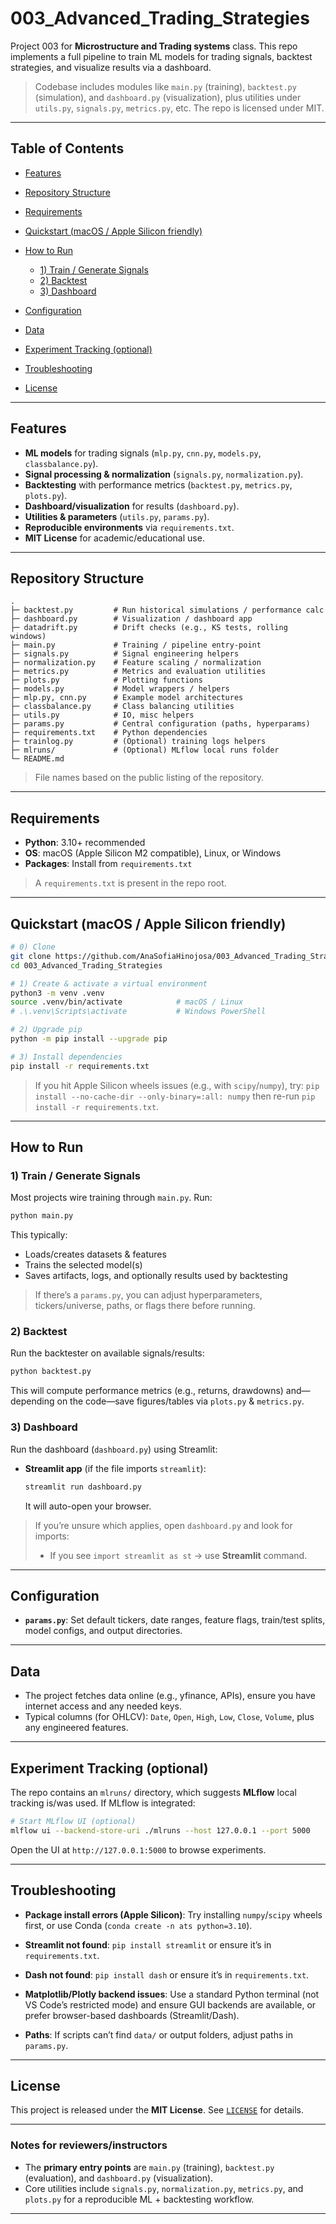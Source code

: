 # 003_Advanced_Trading_Strategies
Project 003 for **Microstructure and Trading systems** class. This repo implements a full pipeline to train ML models for trading signals, backtest strategies, and visualize results via a dashboard.

> Codebase includes modules like `main.py` (training), `backtest.py` (simulation), and `dashboard.py` (visualization), plus utilities under `utils.py`, `signals.py`, `metrics.py`, etc. The repo is licensed under MIT.

---

## Table of Contents

* [Features](#features)
* [Repository Structure](#repository-structure)
* [Requirements](#requirements)
* [Quickstart (macOS / Apple Silicon friendly)](#quickstart-macos--apple-silicon-friendly)
* [How to Run](#how-to-run)

  * [1) Train / Generate Signals](#1-train--generate-signals)
  * [2) Backtest](#2-backtest)
  * [3) Dashboard](#3-dashboard)
* [Configuration](#configuration)
* [Data](#data)
* [Experiment Tracking (optional)](#experiment-tracking-optional)
* [Troubleshooting](#troubleshooting)
* [License](#license)

---

## Features

* **ML models** for trading signals (`mlp.py`, `cnn.py`, `models.py`, `classbalance.py`).
* **Signal processing & normalization** (`signals.py`, `normalization.py`).
* **Backtesting** with performance metrics (`backtest.py`, `metrics.py`, `plots.py`).
* **Dashboard/visualization** for results (`dashboard.py`).
* **Utilities & parameters** (`utils.py`, `params.py`).
* **Reproducible environments** via `requirements.txt`.
* **MIT License** for academic/educational use.

---

## Repository Structure

```
.
├─ backtest.py         # Run historical simulations / performance calc
├─ dashboard.py        # Visualization / dashboard app
├─ datadrift.py        # Drift checks (e.g., KS tests, rolling windows)
├─ main.py             # Training / pipeline entry-point
├─ signals.py          # Signal engineering helpers
├─ normalization.py    # Feature scaling / normalization
├─ metrics.py          # Metrics and evaluation utilities
├─ plots.py            # Plotting functions
├─ models.py           # Model wrappers / helpers
├─ mlp.py, cnn.py      # Example model architectures
├─ classbalance.py     # Class balancing utilities
├─ utils.py            # IO, misc helpers
├─ params.py           # Central configuration (paths, hyperparams)
├─ requirements.txt    # Python dependencies
├─ trainlog.py         # (Optional) training logs helpers
├─ mlruns/             # (Optional) MLflow local runs folder
└─ README.md
```

> File names based on the public listing of the repository.

---

## Requirements

* **Python**: 3.10+ recommended
* **OS**: macOS (Apple Silicon M2 compatible), Linux, or Windows
* **Packages**: Install from `requirements.txt`

> A `requirements.txt` is present in the repo root.

---

## Quickstart (macOS / Apple Silicon friendly)

```bash
# 0) Clone
git clone https://github.com/AnaSofiaHinojosa/003_Advanced_Trading_Strategies.git
cd 003_Advanced_Trading_Strategies

# 1) Create & activate a virtual environment
python3 -m venv .venv
source .venv/bin/activate            # macOS / Linux
# .\.venv\Scripts\activate           # Windows PowerShell

# 2) Upgrade pip
python -m pip install --upgrade pip

# 3) Install dependencies
pip install -r requirements.txt
```

> If you hit Apple Silicon wheels issues (e.g., with `scipy`/`numpy`), try:
> `pip install --no-cache-dir --only-binary=:all: numpy` then re-run `pip install -r requirements.txt`.

---

## How to Run

### 1) Train / Generate Signals

Most projects wire training through `main.py`. Run:

```bash
python main.py
```

This typically:

* Loads/creates datasets & features
* Trains the selected model(s)
* Saves artifacts, logs, and optionally results used by backtesting

> If there’s a `params.py`, you can adjust hyperparameters, tickers/universe, paths, or flags there before running.

### 2) Backtest

Run the backtester on available signals/results:

```bash
python backtest.py
```

This will compute performance metrics (e.g., returns, drawdowns) and—depending on the code—save figures/tables via `plots.py` & `metrics.py`.

### 3) Dashboard

Run the dashboard (`dashboard.py`) using Streamlit:

* **Streamlit app** (if the file imports `streamlit`):

  ```bash
  streamlit run dashboard.py
  ```

  It will auto-open your browser.

> If you’re unsure which applies, open `dashboard.py` and look for imports:
>
> * If you see `import streamlit as st` → use **Streamlit** command.

---

## Configuration

* **`params.py`**: Set default tickers, date ranges, feature flags, train/test splits, model configs, and output directories.

---

## Data

* The project fetches data online (e.g., yfinance, APIs), ensure you have internet access and any needed keys.
* Typical columns (for OHLCV): `Date`, `Open`, `High`, `Low`, `Close`, `Volume`, plus any engineered features.

---

## Experiment Tracking (optional)

The repo contains an `mlruns/` directory, which suggests **MLflow** local tracking is/was used. If MLflow is integrated:

```bash
# Start MLflow UI (optional)
mlflow ui --backend-store-uri ./mlruns --host 127.0.0.1 --port 5000
```

Open the UI at `http://127.0.0.1:5000` to browse experiments.

---

## Troubleshooting

* **Package install errors (Apple Silicon)**:
  Try installing `numpy`/`scipy` wheels first, or use Conda (`conda create -n ats python=3.10`).

* **Streamlit not found**:
  `pip install streamlit` or ensure it’s in `requirements.txt`.

* **Dash not found**:
  `pip install dash` or ensure it’s in `requirements.txt`.

* **Matplotlib/Plotly backend issues**:
  Use a standard Python terminal (not VS Code’s restricted mode) and ensure GUI backends are available, or prefer browser-based dashboards (Streamlit/Dash).

* **Paths**:
  If scripts can’t find `data/` or output folders, adjust paths in `params.py`.

---

## License

This project is released under the **MIT License**. See [`LICENSE`](./LICENSE) for details.

---

### Notes for reviewers/instructors

* The **primary entry points** are `main.py` (training), `backtest.py` (evaluation), and `dashboard.py` (visualization).
* Core utilities include `signals.py`, `normalization.py`, `metrics.py`, and `plots.py` for a reproducible ML + backtesting workflow.

---
